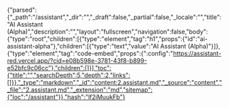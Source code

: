 {"parsed":{"_path":"/assistant","_dir":"","_draft":false,"_partial":false,"_locale":"","title":"AI Assistant (Alpha)","description":"","layout":"fullscreen","navigation":false,"body":{"type":"root","children":[{"type":"element","tag":"h1","props":{"id":"ai-assistant-alpha"},"children":[{"type":"text","value":"AI Assistant (Alpha)"}]},{"type":"element","tag":"code-embed","props":{":config":"https://assistant-red.vercel.app/?cid=e08b598e-3781-43f8-b899-e52bfc9c06cc"},"children":[]}],"toc":{"title":"","searchDepth":5,"depth":2,"links":[]}},"_type":"markdown","_id":"content:2.assistant.md","_source":"content","_file":"2.assistant.md","_extension":"md","sitemap":{"loc":"/assistant"}},"hash":"lf2iMuukFb"}